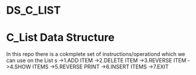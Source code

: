 # DS_C_LIST
# C_List Data Structure
  In this repo there is a cokmplete set of instructions/operationd which we can use on the List s
  ->1.ADD ITEM
  ->2.DELETE ITEM
  ->3.REVERSE ITEM
  ->4.SHOW ITEMS
  ->5.REVERSE PRINT
  ->6.INSERT ITEMS
  ->7.EXIT
	
